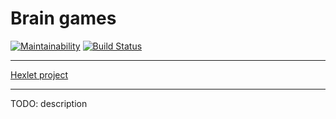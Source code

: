 # Brain games
[![Maintainability](https://api.codeclimate.com/v1/badges/1fac4114c1eff2128cc9/maintainability)](https://codeclimate.com/github/AndreyMork/brain-games/maintainability)
[![Build Status](https://travis-ci.org/AndreyMork/brain-games.svg?branch=master)](https://travis-ci.org/AndreyMork/brain-games)

***

[Hexlet project](https://ru.hexlet.io/projects)

***

TODO: description
